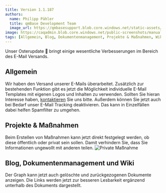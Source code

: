 ```yaml
---
title: Version 1.1.187
authors:
  name: Philipp Pähler
  title: qmBase Development Team
  image_url: https://qmbasesupport.blob.core.windows.net/static-assets/img/persons/paehler_round.png
image: https://caqadmin.blob.core.windows.net/public-screenshots/manual-screenshots/Screenshot2023-04-12Privatetask.png
tags: [Allgemein, Blog, Dokumentenmanagement, Projekte & Maßnahmen, Wiki]
---
```


Unser Osterupdate 🥚 bringt einige wesentliche Verbesserungen im Bereich des E-Mail Versands.

<!--truncate-->

## Allgemein

Wir haben den Versand unserer E-Mails überarbeitet. Zusätzlich zur bestehenden Funktion gibt es jetzt die Möglichkeit individuelle E-Mail Templates mit eigenen Logos und Inhalten zu verwenden.
Sollten Sie hieran Interesse haben, [kontaktieren](mailto:info@qmbase.com) Sie uns bitte.
Außerdem können Sie jetzt auch bei Bedarf unser E-Mail Tracking deaktivieren. Das kann in Einzelfällen dabei helfen Spamfilter zu umgehen.

## Projekte & Maßnahmen

Beim Erstellen von Maßnahmen kann jetzt direkt festgelegt werden, ob diese öffentlich oder privat sein sollen. Damit verhindern Sie, dass Sie Informationen ungewollt mit anderen teilen.
![Private Maßnahme](https://caqadmin.blob.core.windows.net/public-screenshots/manual-screenshots/Screenshot2023-04-12Privatetask.png)

## Blog, Dokumentenmanagement und Wiki

Der Graph kann jetzt auch gelöschte und zurückgezogenen Dokumente anzeigen. Die Links werden jetzt zur besseren Lesbarkeit ergänzend unterhalb des Dokuments dargestellt.
